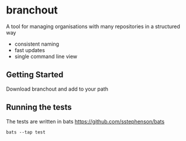 # branchout

A tool for managing organisations with many repositories in a structured way

* consistent naming
* fast updates
* single command line view

## Getting Started

Download branchout and add to your path

## Running the tests

The tests are written in bats https://github.com/sstephenson/bats

```bats --tap test```
